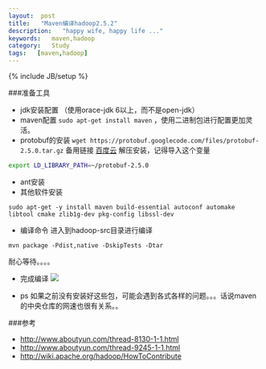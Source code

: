 ```yaml
---
layout:  post
title:   "Maven编译hadoop2.5.2"
description:   "happy wife, happy life ..."
keywords:   maven,hadoop
category:   Study
tags:   [maven,hadoop] 
---
```



{% include JB/setup %}

###准备工具
- jdk安装配置 （使用orace-jdk 6以上，而不是open-jdk）
- maven配置 `sudo apt-get install maven` ，使用二进制包进行配置更加灵活。
- protobuf的安装
`wget https://protobuf.googlecode.com/files/protobuf-2.5.0.tar.gz`
备用链接 [百度云]()
解压安装，记得导入这个变量 
```bash
export LD_LIBRARY_PATH=~/protobuf-2.5.0
```
- ant安装 
- 其他软件安装
```
sudo apt-get -y install maven build-essential autoconf automake libtool cmake zlib1g-dev pkg-config libssl-dev 
```
- 编译命令
进入到hadoop-src目录进行编译
```
mvn package -Pdist,native -DskipTests -Dtar  
```
耐心等待。。。。
-  完成编译
![](http://needpp.qiniudn.com/2014/12/28/3149d2a8-8e63-11e4-a385-f23c9156bf7b.png)


- ps
如果之前没有安装好这些包，可能会遇到各式各样的问题。。。话说maven的中央仓库的网速也很有关系。。

###参考
- http://www.aboutyun.com/thread-8130-1-1.html
- http://www.aboutyun.com/thread-9245-1-1.html
- http://wiki.apache.org/hadoop/HowToContribute
